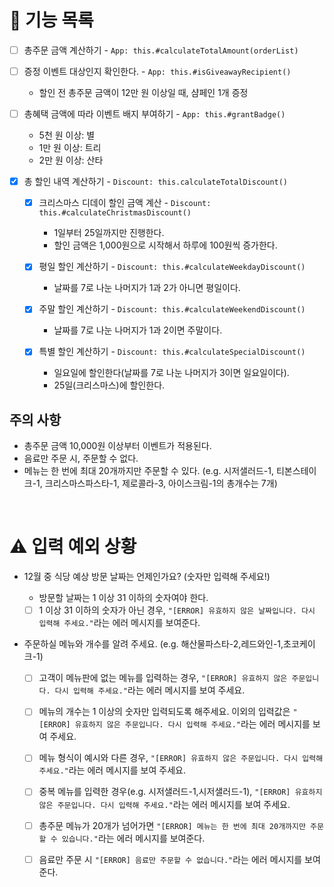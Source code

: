 # 🚀 기능 목록

- [ ] 총주문 금액 계산하기 - `App: this.#calculateTotalAmount(orderList)`

- [ ] 증정 이벤트 대상인지 확인한다. - `App: this.#isGiveawayRecipient()`

  - 할인 전 총주문 금액이 12만 원 이상일 때, 샴페인 1개 증정

- [ ] 총혜택 금액에 따라 이벤트 배지 부여하기 - `App: this.#grantBadge()`

  - 5천 원 이상: 별
  - 1만 원 이상: 트리
  - 2만 원 이상: 산타

- [x] 총 할인 내역 계산하기 - `Discount: this.calculateTotalDiscount()`

  - [x] 크리스마스 디데이 할인 금액 계산 - `Discount: this.#calculateChristmasDiscount()`

    - 1일부터 25일까지만 진행한다.
    - 할인 금액은 1,000원으로 시작해서 하루에 100원씩 증가한다.

  - [x] 평일 할인 계산하기 - `Discount: this.#calculateWeekdayDiscount()`

    - 날짜를 7로 나눈 나머지가 1과 2가 아니면 평일이다.

  - [x] 주말 할인 계산하기 - `Discount: this.#calculateWeekendDiscount()`

    - 날짜를 7로 나눈 나머지가 1과 2이면 주말이다.

  - [x] 특별 할인 계산하기 - `Discount: this.#calculateSpecialDiscount()`

    - 일요일에 할인한다(날짜를 7로 나눈 나머지가 3이면 일요일이다).
    - 25일(크리스마스)에 할인한다.

## 주의 사항

- 총주문 금액 10,000원 이상부터 이벤트가 적용된다.
- 음료만 주문 시, 주문할 수 없다.
- 메뉴는 한 번에 최대 20개까지만 주문할 수 있다. (e.g. 시저샐러드-1, 티본스테이크-1, 크리스마스파스타-1, 제로콜라-3, 아이스크림-1의 총개수는 7개)

<br />

# ⚠ 입력 예외 상황

- 12월 중 식당 예상 방문 날짜는 언제인가요? (숫자만 입력해 주세요!)

  - 방문할 날짜는 1 이상 31 이하의 숫자여야 한다.

  - [ ] 1 이상 31 이하의 숫자가 아닌 경우, `"[ERROR] 유효하지 않은 날짜입니다. 다시 입력해 주세요."`라는 에러 메시지를 보여준다.

- 주문하실 메뉴와 개수를 알려 주세요. (e.g. 해산물파스타-2,레드와인-1,초코케이크-1)

  - [ ] 고객이 메뉴판에 없는 메뉴를 입력하는 경우, `"[ERROR] 유효하지 않은 주문입니다. 다시 입력해 주세요."`라는 에러 메시지를 보여 주세요.

  - [ ] 메뉴의 개수는 1 이상의 숫자만 입력되도록 해주세요. 이외의 입력값은 `"[ERROR] 유효하지 않은 주문입니다. 다시 입력해 주세요."`라는 에러 메시지를 보여 주세요.

  - [ ] 메뉴 형식이 예시와 다른 경우, `"[ERROR] 유효하지 않은 주문입니다. 다시 입력해 주세요."`라는 에러 메시지를 보여 주세요.

  - [ ] 중복 메뉴를 입력한 경우(e.g. 시저샐러드-1,시저샐러드-1), `"[ERROR] 유효하지 않은 주문입니다. 다시 입력해 주세요."`라는 에러 메시지를 보여 주세요.

  - [ ] 총주문 메뉴가 20개가 넘어가면 `"[ERROR] 메뉴는 한 번에 최대 20개까지만 주문할 수 있습니다."`라는 에러 메시지를 보여준다.

  - [ ] 음료만 주문 시 `"[ERROR] 음료만 주문할 수 없습니다."`라는 에러 메시지를 보여준다.
